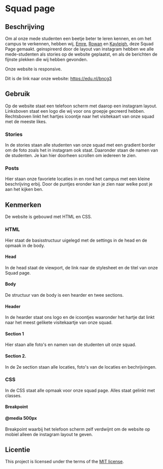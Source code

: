 
# Squad page

## Beschrijving
Om al onze mede studenten een beetje beter te leren kennen, en om het campus te verkennen, hebben wij, [Emre](https://emrebahar0912.github.io/your-tribe-profile-card/), [Rowan](https://scar055.github.io/your-tribe-profile-card/) en [Kayleigh](https://kayleighhhhh.github.io/profile-card-kayleigh/), deze Squad Page gemaakt.
geinspireerd door de layout van instagram hebben we alle mede-studenten als stories op de website geplaatst, en als de berichten de fijnste plekken die wij hebben gevonden.

Onze website is responsive.

Dit is de link naar onze website: https://edu.nl/bncg3

## Gebruik
Op de website staat een telefoon scherm met daarop een instagram layout. Linksboven staat een logo die wij voor ons groepje gecreerd hebben. Rechtsboven linkt het hartjes icoontje naar het visitekaart van onze squad met de meeste likes.

### Stories

In de stories staan alle studenten van onze squad met een gradient border om de foto zoals het in instagram ook staat. Daaronder staan de namen van de studenten. Je kan hier doorheen scrollen om iedereen te zien.

### Posts

Hier staan onze favoriete locaties in en rond het campus met een kleine beschrijving erbij. Door de puntjes eronder kan je zien naar welke post je aan het kijken ben.

## Kenmerken

De website is gebouwd met HTML en CSS.

### HTML

Hier staat de basisstructuur uigelegd met de settings in de head en de opmaak in de body.

#### Head

In de head staat de viewport, de link naar de stylesheet en de titel van onze Squad page.

#### Body

De structuur van de body is een hearder en twee sections.

#### Header

In de hearder staat ons logo en de icoontjes waaronder het hartje dat linkt naar het meest gelikete visitekaartje van onze squad.

#### Section 1

Hier staan alle foto's en namen van de studenten uit onze squad.

#### Section 2.

In de 2e section staan alle locaties, foto's van de locaties en bechrijvingen.

### CSS

In de CSS staat alle opmaak voor onze squad page. Alles staat gelinkt met classes.

#### Breakpoint

#### @media 500px

Breakpoint waarbij het telefoon scherm zelf verdwijnt om de website op mobiel alleen de instagram layout te geven.

## Licentie

This project is licensed under the terms of the [MIT license](./LICENSE).
